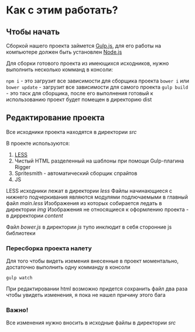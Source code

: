 # Как с этим работать?

## Чтобы начать

Сборкой нашего проекта займется [Gulp.js](http://gulpjs.com/), 
для его работы на компьютере должен быть установлен [Node.js](https://nodejs.org/en/)

Для сборки готового проекта из имеющихся исходников, нужно выполнить несколько комманд в консоли:

`npm i` - это загрузит все зависимости для сборщика проекта
`bower i` или `bower update` - загрузит все зависимости для самого проекта
`gulp build` - это таск для сборщика, после его выполнения готовый к использованию проект будет помещен в директорию dist

## Редактирование проекта

Все исходники проекта находятся в директории *src*

В проекте используются:

1. [LESS](http://lesscss.org/)
2. Чистый HTML разделенный на шаблоны при помощи Gulp-плагина Rigger
3. Spritesmith - автоматический сборщик спрайтов
4. JS

LESS исходники лежат в директории *less*
Файлы начинающиеся с нижнего подчеркивания являются модулями подлючаемыми в главный файл *main.less*
Изображения из которых собирается ледать в директории *img*
Изображения не относящиеся к оформлению проекта - в дирректории *content*

Файл *bower.js* в директории *js* тупо инклюдит в себя сторонние js библиотеки

### Пересборка проекта налету

Для того чтобы видеть иземения внесенные в проект моментально, достаточно выполнить одну комманду в консоли

`gulp watch`

При редактировании html возможно придется сохранить файл два раза чтобы увидеть изменения, я пока не нашел причину этого бага

### Важно!

Все изменения нужно вносить в исходные файлы в директории *src*

